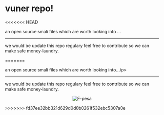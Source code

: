 <div class="jumbotron">
  <h1 class="display-3">vuner repo!</h1>
<<<<<<< HEAD
  <p class="lead">an open source smali files which are worth looking into ... </p>
  <hr class="my-4">
  <p>we would be update this repo regulary feel free to contribute so we can make safe money-laundry.</p>
 
</div>
=======
  <p class="lead">an open source smali files which are worth looking into.../p>
  <hr class="my-4">
  <p>we would be update this repo regulary feel free to contribute so we can make safe money-laundry.</p>
  <p align="center">
    <img alt="E-pesa" src="https://media2.giphy.com/media/wX7mgBvV0G04U/giphy.gif" >
  </p>
</div>
>>>>>>> fd37ee32bb321d629d0d0b0261f532ebc5307a0e

